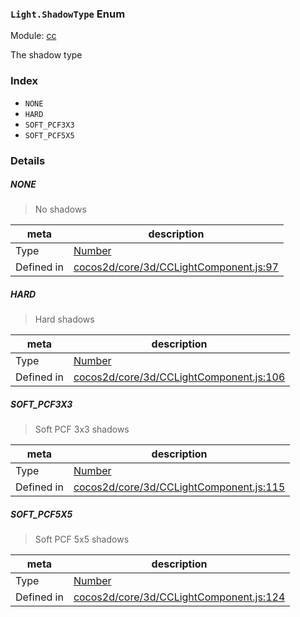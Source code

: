 ### `Light.ShadowType` Enum



Module: [cc](../modules/cc.md)


The shadow type


### Index
  - `NONE`
  - `HARD`
  - `SOFT_PCF3X3`
  - `SOFT_PCF5X5`

### Details


##### NONE

> No shadows

| meta | description |
|------|-------------|
| Type | <a href="https://developer.mozilla.org/en/JavaScript/Reference/Global_Objects/Number" class="crosslink external" target="_blank">Number</a> |
| Defined in | [cocos2d/core/3d/CCLightComponent.js:97](https://github.com/cocos-creator/engine/blob/2fda22be5638065a190bc4c97da6548631319aba/cocos2d/core/3d/CCLightComponent.js#L97) |



##### HARD

> Hard shadows

| meta | description |
|------|-------------|
| Type | <a href="https://developer.mozilla.org/en/JavaScript/Reference/Global_Objects/Number" class="crosslink external" target="_blank">Number</a> |
| Defined in | [cocos2d/core/3d/CCLightComponent.js:106](https://github.com/cocos-creator/engine/blob/2fda22be5638065a190bc4c97da6548631319aba/cocos2d/core/3d/CCLightComponent.js#L106) |



##### SOFT_PCF3X3

> Soft PCF 3x3 shadows

| meta | description |
|------|-------------|
| Type | <a href="https://developer.mozilla.org/en/JavaScript/Reference/Global_Objects/Number" class="crosslink external" target="_blank">Number</a> |
| Defined in | [cocos2d/core/3d/CCLightComponent.js:115](https://github.com/cocos-creator/engine/blob/2fda22be5638065a190bc4c97da6548631319aba/cocos2d/core/3d/CCLightComponent.js#L115) |



##### SOFT_PCF5X5

> Soft PCF 5x5 shadows

| meta | description |
|------|-------------|
| Type | <a href="https://developer.mozilla.org/en/JavaScript/Reference/Global_Objects/Number" class="crosslink external" target="_blank">Number</a> |
| Defined in | [cocos2d/core/3d/CCLightComponent.js:124](https://github.com/cocos-creator/engine/blob/2fda22be5638065a190bc4c97da6548631319aba/cocos2d/core/3d/CCLightComponent.js#L124) |


